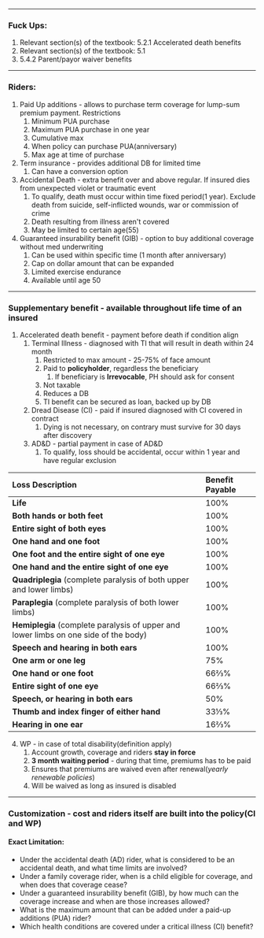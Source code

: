 ***
### Fuck Ups:
1. Relevant section(s) of the textbook: 5.2.1 Accelerated death benefits
2. Relevant section(s) of the textbook: 5.1
3. 5.4.2 Parent/payor waiver benefits
***
### Riders:
1. Paid Up additions - allows to purchase term coverage for lump-sum premium payment. Restrictions 
	1. Minimum PUA purchase 
	2. Maximum PUA purchase in one year
	3. Cumulative max 
	4. When policy can purchase PUA(anniversary)
	5. Max age at time of purchase
2. Term insurance - provides additional DB for limited time 
	1. Can have a conversion option
3. Accidental Death - extra benefit over and above regular. If insured dies from unexpected violet or traumatic event  
	1. To qualify, death must occur within time fixed period(1 year). Exclude death from suicide, self-inflicted wounds, war or commission of crime 
	2. Death resulting from illness aren't covered
	3. May be limited to certain age(55)
4. Guaranteed insurability benefit (GIB) - option to buy additional coverage without med underwriting 
	1. Can be used within specific time (1 month after anniversary)
	2. Cap on dollar amount that can be expanded 
	3. Limited exercise endurance
	4. Available until age 50
***
### Supplementary benefit - available throughout life time of an insured 
1. Accelerated death benefit - payment before death if condition align 
	1. Terminal Illness - diagnosed with TI that will result in death within 24 month 
		1. Restricted to max amount - 25-75% of face amount 
		2. Paid to **policyholder**, regardless the beneficiary 
			1. If beneficiary is **Irrevocable**, PH should ask for consent 
		3. Not taxable 
		4. Reduces a DB 
		5. TI benefit can be secured as loan, backed up by DB 
	2. Dread Disease (CI) - paid if insured diagnosed with CI covered in contract
		1. Dying is not necessary, on contrary must survive for 30 days after discovery 
	3. AD&D - partial payment in case of AD&D
		1. To qualify, loss should be accidental, occur within 1 year and have regular exclusion 

| Loss Description                                                                     | Benefit Payable |
| :----------------------------------------------------------------------------------- | :-------------- |
| **Life**                                                                             | 100%            |
| **Both hands or both feet**                                                          | 100%            |
| **Entire sight of both eyes**                                                        | 100%            |
| **One hand and one foot**                                                            | 100%            |
| **One foot and the entire sight of one eye**                                         | 100%            |
| **One hand and the entire sight of one eye**                                         | 100%            |
| **Quadriplegia** (complete paralysis of both upper and lower limbs)                  | 100%            |
| **Paraplegia** (complete paralysis of both lower limbs)                              | 100%            |
| **Hemiplegia** (complete paralysis of upper and lower limbs on one side of the body) | 100%            |
| **Speech and hearing in both ears**                                                  | 100%            |
| **One arm or one leg**                                                               | 75%             |
| **One hand or one foot**                                                             | 66⅔%            |
| **Entire sight of one eye**                                                          | 66⅔%            |
| **Speech, or hearing in both ears**                                                  | 50%             |
| **Thumb and index finger of either hand**                                            | 33⅓%            |
| **Hearing in one ear**                                                               | 16⅔%            |
4. WP - in case of total disability(definition apply)
	1. Account growth, coverage and riders **stay in force**
	2. **3 month waiting period** - during that time, premiums has to be paid 
	3. Ensures that premiums are waived even after renewal(*yearly renewable policies*)
	4. Will be waived as long as insured is disabled 

***
### Customization - cost and riders itself are built into the policy(CI and WP)

#### Exact Limitation:
- Under the accidental death (AD) rider, what is considered to be an accidental death, and what time limits are involved?
- Under a family coverage rider, when is a child eligible for coverage, and when does that coverage cease?
- Under a guaranteed insurability benefit (GIB), by how much can the coverage increase and when are those increases allowed?
- What is the maximum amount that can be added under a paid-up additions (PUA) rider?
- Which health conditions are covered under a critical illness (CI) benefit?